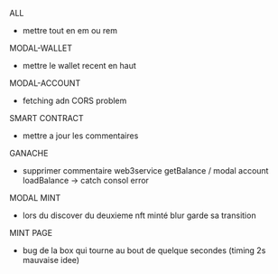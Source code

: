 ALL
- mettre tout en em ou rem


MODAL-WALLET
- mettre le wallet recent en haut

MODAL-ACCOUNT
- fetching adn CORS problem

SMART CONTRACT
- mettre a jour les commentaires




GANACHE
- supprimer commentaire web3service getBalance / modal account loadBalance -> catch consol error

MODAL MINT
- lors du discover du deuxieme nft minté blur garde sa transition

MINT PAGE
- bug de la box qui tourne au bout de quelque secondes (timing 2s mauvaise idee)
